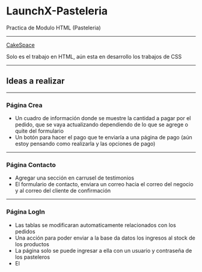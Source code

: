 # LaunchX-Pasteleria
Practica de Modulo HTML (Pasteleria)

<hr>

[CakeSpace](https://lamazorca.github.io/LaunchX-Pasteleria/) <br>
                                                                 
Solo es el trabajo en HTML, aún esta en desarrollo los trabajos de CSS

<hr>

## Ideas a realizar

---

### Página Crea
* Un cuadro de información donde se muestre la cantidad a pagar por el pedido, que se vaya actualizando dependiendo de lo que se agrege o quite del formulario
* Un botón para hacer el pago que te enviaría a una página de pago (aún estoy pensando como realizarla y las opciones de pago)

---

### Página Contacto
* Agregar una sección en carrusel de testimonios
* El formulario de contacto, enviara un correo hacia el correo del negocio y al correo del cliente de confirmación

---

### Página LogIn
* Las tablas se modificaran automaticamente relacionados con los pedidos
* Una acción para poder enviar a la base da datos los ingresos al stock de los productos
* La página solo se puede ingresar a ella con un usuario y contraseña de los pasteleros
* El 
